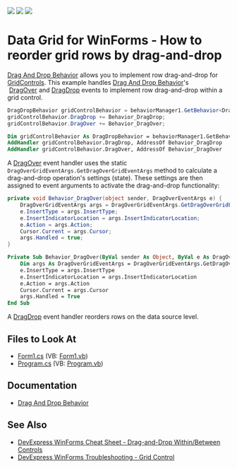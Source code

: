 <!-- default badges list -->
![](https://img.shields.io/endpoint?url=https://codecentral.devexpress.com/api/v1/VersionRange/128631130/17.2.4%2B)
[![](https://img.shields.io/badge/Open_in_DevExpress_Support_Center-FF7200?style=flat-square&logo=DevExpress&logoColor=white)](https://supportcenter.devexpress.com/ticket/details/E764)
[![](https://img.shields.io/badge/📖_How_to_use_DevExpress_Examples-e9f6fc?style=flat-square)](https://docs.devexpress.com/GeneralInformation/403183)
<!-- default badges end -->


# Data Grid for WinForms - How to reorder grid rows by drag-and-drop

[Drag And Drop Behavior](https://documentation.devexpress.com/WindowsForms/118656/Common-Features/Behaviors/Drag-And-Drop-Behavior) allows you to implement row drag-and-drop for [GridControls](https://docs.devexpress.com/WindowsForms/DevExpress.XtraGrid.GridControl). This example handles [Drag And Drop Behavior](https://documentation.devexpress.com/WindowsForms/118656/Common-Features/Behaviors/Drag-And-Drop-Behavior)'s  [DragOver](https://docs.devexpress.com/WindowsForms/DevExpress.Utils.DragDrop.DragDropEvents.DragOver) and [DragDrop](https://docs.devexpress.com/WindowsForms/DevExpress.Utils.DragDrop.DragDropEvents.DragDrop) events to implement row drag-and-drop within a grid control.

```cs
DragDropBehavior gridControlBehavior = behaviorManager1.GetBehavior<DragDropBehavior>(gridView);
gridControlBehavior.DragDrop += Behavior_DragDrop;
gridControlBehavior.DragOver += Behavior_DragOver;

```
```vb
Dim gridControlBehavior As DragDropBehavior = behaviorManager1.GetBehavior(Of DragDropBehavior)(Me.gridView1)
AddHandler gridControlBehavior.DragDrop, AddressOf Behavior_DragDrop
AddHandler gridControlBehavior.DragOver, AddressOf Behavior_DragOver
```


A [DragOver](https://docs.devexpress.com/WindowsForms/DevExpress.Utils.DragDrop.DragDropEvents.DragOver) event handler uses the static `DragOverGridEventArgs.GetDragOverGridEventArgs` method to calculate a drag-and-drop operation's settings (state). These settings are then assigned to event arguments to activate the drag-and-drop functionality:


```cs
private void Behavior_DragOver(object sender, DragOverEventArgs e) {
    DragOverGridEventArgs args = DragOverGridEventArgs.GetDragOverGridEventArgs(e);
    e.InsertType = args.InsertType;
    e.InsertIndicatorLocation = args.InsertIndicatorLocation;
    e.Action = args.Action;
    Cursor.Current = args.Cursor;
    args.Handled = true;
} 
```

```vb
Private Sub Behavior_DragOver(ByVal sender As Object, ByVal e As DragOverEventArgs)
    Dim args As DragOverGridEventArgs = DragOverGridEventArgs.GetDragOverGridEventArgs(e)
    e.InsertType = args.InsertType
    e.InsertIndicatorLocation = args.InsertIndicatorLocation
    e.Action = args.Action
    Cursor.Current = args.Cursor
    args.Handled = True
End Sub
```

A [DragDrop](https://docs.devexpress.com/WindowsForms/DevExpress.Utils.DragDrop.DragDropEvents.DragDrop) event handler reorders rows on the data source level.


<!-- default file list -->
## Files to Look At

* [Form1.cs](./CS/E764/Form1.cs) (VB: [Form1.vb](./VB/E764/Form1.vb))
* [Program.cs](./CS/E764/Program.cs) (VB: [Program.vb](./VB/E764/Program.vb))
<!-- default file list end -->

## Documentation
- [Drag And Drop Behavior](https://documentation.devexpress.com/WindowsForms/118656/Common-Features/Behaviors/Drag-And-Drop-Behavior)

## See Also

- [DevExpress WinForms Cheat Sheet - Drag-and-Drop Within/Between Controls](https://go.devexpress.com/CheatSheets_WinForms_Examples_T949086.aspx)
- [DevExpress WinForms Troubleshooting - Grid Control](https://go.devexpress.com/CheatSheets_WinForms_Examples_T934742.aspx)





